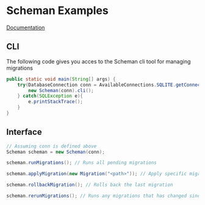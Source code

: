 # Scheman Examples

[Documentation](https://kdesp73.github.io/DataBridge-Documentation/d1/d60/classkdesp73_1_1databridge_1_1migration_1_1Scheman.html)

## CLI

The following code gives you acces to the Scheman cli tool for managing migrations

```java
public static void main(String[] args) {
	try(DatabaseConnection conn = AvailableConnections.SQLITE.getConnection()) {
		new Scheman(conn).cli();
	} catch(SQLException e){
		e.printStackTrace();
	}
}
```

## Interface

```java
// Assuming conn is defined above
Scheman scheman = new Scheman(conn);

scheman.runMigrations(); // Runs all pending migrations

scheman.applyMigration(new Migration("<path>")); // Apply specific migration script

scheman.rollbackMigration(); // Rolls back the last migration

scheman.rerunMigrations(); // Runs any migrations that has changed since being applied
```
